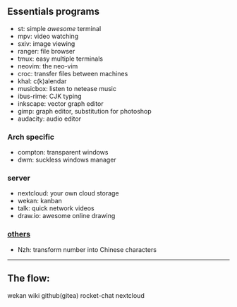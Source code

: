 
## Essentials programs

- st:        simple *awesome* terminal
- mpv:       video watching
- sxiv:      image viewing
- ranger:    file browser
- tmux:      easy multiple terminals
- neovim:    the neo-vim
- croc:      transfer files between machines
- khal:      c(k)alendar
- musicbox:  listen to netease music
- ibus-rime: CJK typing
- inkscape:  vector graph editor
- gimp:      graph editor, substitution for photoshop
- audacity:  audio editor

### Arch specific

- compton: transparent windows
- dwm: suckless windows manager

### server

- nextcloud: your own cloud storage
- wekan:     kanban
- talk:      quick network videos
- draw.io:   awesome online drawing



### [others](others)

- Nzh: transform number into Chinese characters
 
 
-------

## The flow:

wekan wiki github(gitea)
rocket-chat nextcloud
